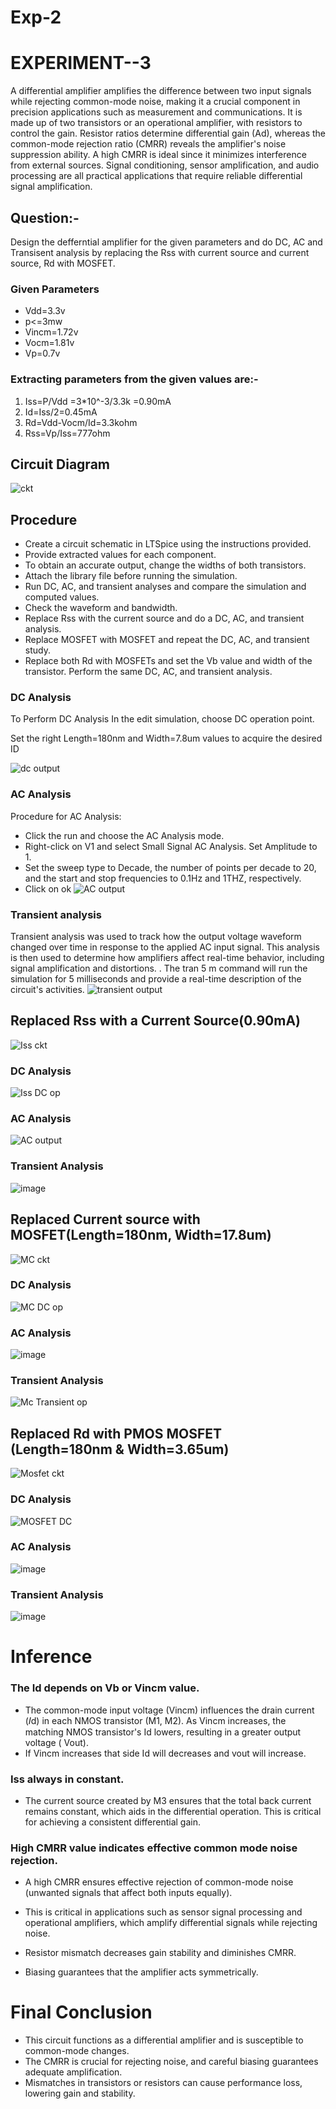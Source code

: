 # Exp-2
# EXPERIMENT--3
A differential amplifier amplifies the difference between two input signals while rejecting common-mode noise, making it a crucial component in precision applications such as measurement and communications.  It is made up of two transistors or an operational amplifier, with resistors to control the gain.  Resistor ratios determine differential gain (Ad), whereas the common-mode rejection ratio (CMRR) reveals the amplifier's noise suppression ability.  A high CMRR is ideal since it minimizes interference from external sources.  Signal conditioning, sensor amplification, and audio processing are all practical applications that require reliable differential signal amplification.
## Question:- 
Design the defferntial amplifier for the given parameters and do DC, AC and Transisent analysis by replacing the Rss with current source and current source, Rd with MOSFET.
### Given Parameters
* Vdd=3.3v
* p<=3mw
* Vincm=1.72v
* Vocm=1.81v
* Vp=0.7v

### Extracting parameters from the given values are:-
1. Iss=P/Vdd
=3*10^-3/3.3k
=0.90mA
2. Id=Iss/2=0.45mA
3. Rd=Vdd-Vocm/Id=3.3kohm
4. Rss=Vp/Iss=777ohm
## Circuit Diagram

![ckt](https://github.com/user-attachments/assets/c7315d6c-fc71-474a-ba49-8541ccccb0ee)

## Procedure
* Create a circuit schematic in LTSpice using the instructions provided.
 * Provide extracted values for each component.
 * To obtain an accurate output, change the widths of both transistors.
 *  Attach the library file before running the simulation.
 * Run DC, AC, and transient analyses and compare the simulation and computed values.
 * Check the waveform and bandwidth.
 *  Replace Rss with the current source and do a DC, AC, and transient analysis.
 *  Replace MOSFET with MOSFET and repeat the DC, AC, and transient study.
 *  Replace both Rd with MOSFETs and set the Vb value and width of the transistor. Perform the same DC, AC, and transient analysis.

### DC Analysis
To Perform DC Analysis  In the edit simulation, choose DC operation point.

 Set the right Length=180nm and Width=7.8um values to acquire the desired ID

![dc output](https://github.com/user-attachments/assets/e70dbc15-245d-4f99-a311-49f103d2bb5b)

### AC Analysis
Procedure for AC Analysis:
* Click the run and choose the AC Analysis mode.
* Right-click on V1 and select Small Signal AC Analysis. Set Amplitude to 1.
* Set the sweep type to Decade, the number of points per decade to 20, and the start and stop frequencies to 0.1Hz and 1THZ, respectively.
* Click on ok
![AC output](https://github.com/user-attachments/assets/2504d1db-f47c-4997-8ec1-ccd072471917)

### Transient analysis
Transient analysis was used to track how the output voltage waveform changed over time in response to the applied AC input signal.  This analysis is then used to determine how amplifiers affect real-time behavior, including signal amplification and distortions.  . The tran 5 m command will run the simulation for 5 milliseconds and provide a real-time description of the circuit's activities.
![transient output](https://github.com/user-attachments/assets/a2e796a2-f1fb-443f-9aa5-924ab7f3792a)

## Replaced Rss with a Current Source(0.90mA)

![Iss ckt](https://github.com/user-attachments/assets/a333674e-1936-4369-a590-f48cb84489e1)

### DC Analysis

![Iss DC op](https://github.com/user-attachments/assets/c71a4e82-50a3-4299-a799-cb1c68712996)

### AC Analysis

![AC output](https://github.com/user-attachments/assets/1da3489d-1c31-44d4-a827-8bfe78eb1b3b)

### Transient Analysis

![image](https://github.com/user-attachments/assets/90c50d5c-6473-4ca1-b9fb-c29e652534e8)


## Replaced Current source with MOSFET(Length=180nm, Width=17.8um) 

![MC ckt](https://github.com/user-attachments/assets/8d373775-86dd-42b1-80e5-1a60739753bb)

### DC Analysis

![MC DC op](https://github.com/user-attachments/assets/07951464-da5f-4541-a47c-2cf314a48781)

### AC Analysis

![image](https://github.com/user-attachments/assets/a09cce3b-26ce-4994-9553-d9c959e6cee8)

### Transient Analysis

![Mc Transient op](https://github.com/user-attachments/assets/ab730dce-7720-4276-abfa-5adb0605921a)

## Replaced Rd with PMOS MOSFET (Length=180nm & Width=3.65um)

![Mosfet ckt](https://github.com/user-attachments/assets/51a59a17-5459-4bc3-a0e8-0f1f77da78ea)

### DC Analysis

![MOSFET DC](https://github.com/user-attachments/assets/6f13219c-4cd3-4da0-b0ca-04ef036873b4)

### AC Analysis

![image](https://github.com/user-attachments/assets/6bf6a735-e820-4486-9255-39d48a86d342)

### Transient Analysis 

![image](https://github.com/user-attachments/assets/c2853dff-480b-4b8c-9350-c3499972d683)

# Inference 
### The Id depends on Vb or Vincm value.
 * The common-mode input voltage (Vincm) influences the drain current (𝐼d) in each NMOS transistor (M1, M2).
   As Vincm  increases, the matching NMOS transistor's Id lowers, resulting in a greater output voltage ( Vout​).
 * If Vincm increases that side Id will decreases and vout will increase.
### Iss always in constant.
* The current source created by M3 ensures that the total back current remains constant, which aids in the differential operation.
 This is critical for achieving a consistent differential gain.
### High CMRR value indicates effective common mode noise rejection.
* A high CMRR ensures effective rejection of common-mode noise (unwanted signals that affect both inputs equally).
* This is critical in applications such as sensor signal processing and operational amplifiers, which amplify differential signals while rejecting noise.

* Resistor mismatch decreases gain stability and diminishes CMRR.
* Biasing guarantees that the amplifier acts symmetrically.

# Final Conclusion
* This circuit functions as a differential amplifier and is susceptible to common-mode changes.
* The CMRR is crucial for rejecting noise, and careful biasing guarantees adequate amplification.
* Mismatches in transistors or resistors can cause performance loss, lowering gain and stability.
